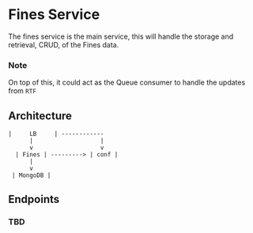 # Fines Service

The fines service is the main service, this will handle the storage and retrieval, CRUD, of the Fines data.

### Note

On top of this, it could act as the Queue consumer to handle the updates from `RTF`

## Architecture

```shell
|     LB     | ------------
      |                   |
      v                   v
  | Fines | ---------> | conf |
      |
      v
 | MongoDB |
```

## Endpoints

### TBD
